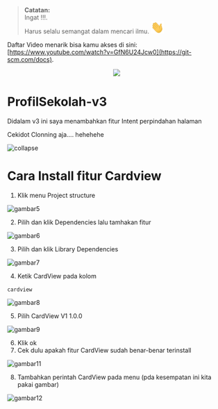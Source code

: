 > **Catatan:**  
> Ingat !!!.  
> Harus selalu semangat dalam mencari ilmu. <img src="https://github.com/ABSphreak/ABSphreak/blob/master/gifs/Hi.gif" width="30px">

Daftar Video menarik bisa kamu akses di sini: [https://www.youtube.com/watch?v=GfN6U24Jcw0](https://git-scm.com/docs).   
<p align="center">
  <img src="https://github.com/thompsonemerson/thompsonemerson/raw/master/cover-thompson.png" />
</p>

# ProfilSekolah-v3
Didalam v3 ini saya menambahkan fitur Intent perpindahan halaman

Cekidot Clonning aja.... hehehehe


![collapse](https://user-images.githubusercontent.com/77037339/106771681-d1ac4e00-6671-11eb-90d3-08f9aa6454fc.png)



# Cara Install fitur Cardview
1. Klik menu Project structure 

![gambar5](https://user-images.githubusercontent.com/77037339/106734951-381b7700-6646-11eb-832f-701051163ef1.png)

2. Pilih dan klik Dependencies lalu tamhakan fitur 

![gambar6](https://user-images.githubusercontent.com/77037339/106735588-0656e000-6647-11eb-88e6-ba12cdfb6cb3.png)

3. Pilih dan klik Library Dependencies

![gambar7](https://user-images.githubusercontent.com/77037339/106735756-356d5180-6647-11eb-9034-845e54234c8f.png)

4. Ketik CardView pada kolom
```terminal
cardview
```

![gambar8](https://user-images.githubusercontent.com/77037339/106735897-5df54b80-6647-11eb-88cf-fcef8a662023.png)

5. Pilih CardView V1 1.0.0

![gambar9](https://user-images.githubusercontent.com/77037339/106736056-8da45380-6647-11eb-92fa-cbbd29dcd7d2.png)

6. Klik ok
7. Cek dulu apakah fitur CardView sudah benar-benar terinstall

![gambar11](https://user-images.githubusercontent.com/77037339/106736401-fb507f80-6647-11eb-8aa2-1520d3032c3e.png)


8. Tambahkan perintah CardView pada menu (pda kesempatan ini kita pakai gambar)

![gambar12](https://user-images.githubusercontent.com/77037339/106736245-cb08e100-6647-11eb-9848-7f82a558a240.png)
